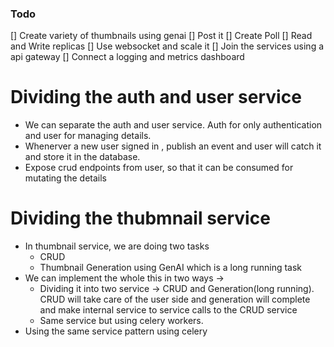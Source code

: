 ### Todo
[] Create variety of thumbnails using genai
[] Post it 
[] Create Poll
[] Read and Write replicas
[] Use websocket and scale it
[] Join the services using a api gateway
[] Connect a logging and metrics dashboard

# Dividing the auth and user service
* We can separate the auth and user service. Auth for only authentication and user for managing details.
* Whenerver a new user signed in , publish an event and user will catch it and store it in the database.
* Expose crud endpoints from user, so that it can be consumed for mutating the details

# Dividing the thubmnail service
* In thumbnail service, we are doing two tasks
    * CRUD
    * Thumbnail Generation using GenAI which is a long running task
* We can implement the whole this in two ways ->
    * Dividing it into two service -> CRUD and Generation(long running). CRUD will take care of the user side and generation will complete and make internal service to service calls to the
    CRUD service
    * Same service but using celery workers.
* Using the same service pattern using celery
